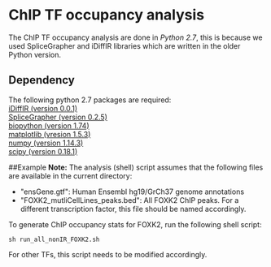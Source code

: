 # ChIP TF occupancy analysis
The ChIP TF occupancy analysis are done in *Python 2.7*, this is because we used SpliceGrapher and iDiffIR libraries which are written in the older Python version.

## Dependency
The following python 2.7 packages are required:  
[iDiffIR (version 0.0.1)](https://combi.cs.colostate.edu/idiffir/installation.html)  
[SpliceGrapher (version 0.2.5)](https://sourceforge.net/projects/splicegrapher/)  
[biopython (version 1.74)](https://biopython.org)   
[matplotlib (vresion 1.5.3)](https://matplotlib.org)  
[numpy (version 1.14.3)](www.numpy.org)   
[scipy (version 0.18.1)](www.scipy.org)  

##Example
**Note:** The analysis (shell) script assumes that the following files are available in the current directory:  
- "ensGene.gtf": Human Ensembl hg19/GrCh37 genome annotations
- "FOXK2_mutliCellLines_peaks.bed": All FOXK2 ChIP peaks. For a different transcription factor, this file should be named accordingly.  

To generate ChIP occupancy stats for FOXK2, run the following shell script:
```
sh run_all_nonIR_FOXK2.sh
```
For other TFs, this script needs to be modified accordingly. 
